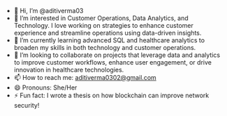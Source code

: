 - 👋 Hi, I’m @aditiverma03
- 👀 I’m interested in Customer Operations, Data Analytics, and Technology. I love working on strategies to enhance customer experience and streamline operations using data-driven insights.
- 🌱 I’m currently learning advanced SQL and healthcare analytics to broaden my skills in both technology and customer operations.
- 💞️ I’m looking to collaborate on projects that leverage data and analytics to improve customer workflows, enhance user engagement, or drive innovation in healthcare technologies.
- 📫 How to reach me: aditiverma0302@gmail.com
- 😄 Pronouns: She/Her
- ⚡ Fun fact: I wrote a thesis on how blockchain can improve network security!

<!---
aditiverma03/aditiverma03 is a ✨ special ✨ repository because its `README.md` (this file) appears on your GitHub profile.
You can click the Preview link to take a look at your changes.
--->
